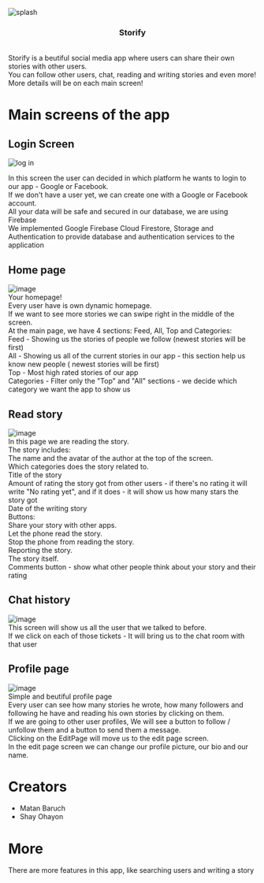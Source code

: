 ![splash](https://user-images.githubusercontent.com/69850880/127160384-f04edeee-5959-4613-9ab5-2cda90de0297.png)

  <h3 align="center">Storify</h3>
  <br>
    Storify is a beutiful social media app where users can share their own stories with other users.
    <br>
    You can follow other users, chat, reading and writing stories and even more!
    <br>
    More details will be on each main screen!
    <br>

# Main screens of the app

## Login Screen
![log in](https://user-images.githubusercontent.com/69850880/127154036-379d3b54-c10d-4c28-9a0e-e78b41eaddc7.PNG)

In this screen the user can decided in which platform he wants to login to our app - Google or Facebook.
<br>
If we don't have a user yet, we can create one with a Google or Facebook account.
<br>
All your data will be safe and secured in our database, we are using Firebase
<br>
We implemented Google Firebase Cloud Firestore, Storage and Authentication to provide database and authentication services to the application
<br>

## Home page
![image](https://user-images.githubusercontent.com/69850880/127155061-eb696752-6910-49e7-9327-12c0e8747a1f.png)
<br>
Your homepage! 
<br>
Every user have is own dynamic homepage.
<br>
If we want to see more stories we can swipe right in the middle of the screen.
<br>
At the main page, we have 4 sections: Feed, All, Top and Categories:
<br>
    Feed - Showing us the stories of people we follow (newest stories will be first)
    <br>
    All - Showing us all of the current stories in our app - this section help us know new people ( newest stories will be first)
    <br>
    Top - Most high rated stories of our app
    <br>
    Categories - Filter only the "Top" and "All" sections - we decide which category we want the app to show us
 
## Read story
![image](https://user-images.githubusercontent.com/69850880/127156513-3cddbdef-ef07-43ff-a750-c6a991c387b9.png)
<br>
In this page we are reading the story.
<br>
The story includes:
    <br>
    The name and the avatar of the author at the top of the screen.
    <br>
    Which categories does the story related to. 
    <br>
    Title of the story
    <br>
    Amount of rating the story got from other users - if there's no rating it will write "No rating yet",  and if it does - it will show us how many stars the story got
    <br>
    Date of the writing story
    <br>
    Buttons:
        <br>
        Share your story with other apps.
        <br>
        Let the phone read the story.
        <br>
        Stop the phone from reading the story.
        <br>
        Reporting the story.
    <br>
    The story itself.
    <br>
    Comments button - show what other people think about your story and their rating
   
## Chat history
![image](https://user-images.githubusercontent.com/69850880/127158128-dac23fc2-2d2d-44e9-b882-ea50f2ad961f.png)
<br>
This screen will show us all the user that we talked to before.
<br>
If we click on each of those tickets - It will bring us to the chat room with that user
<br>

## Profile page
![image](https://user-images.githubusercontent.com/69850880/127158428-f68d32b0-d621-4738-b11a-964f582f3d08.png)
<br>
Simple and beutiful profile page
<br>
Every user can see how many stories he wrote, how many followers and following he have and reading his own stories by clicking on them.
<br>
If we are going to other user profiles, We will see a button to follow / unfollow them and a button to send them a message.
<br>
Clicking on the EditPage will move us to the edit page screen.
<br>
In the edit page screen we can change our profile picture, our bio and our name.

# Creators
* Matan Baruch
* Shay Ohayon

# More
There are more features in this app, like searching users and writing a story
